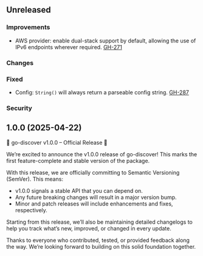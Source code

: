 ## Unreleased

### Improvements

* AWS provider: enable dual-stack support by default, allowing the use of IPv6 endpoints wherever required. [GH-271](https://github.com/hashicorp/go-discover/pull/271)


### Changes

### Fixed

* Config: `String()` will always return a parseable config string. [GH-287](https://github.com/hashicorp/go-discover/pull/287)

### Security


## 1.0.0 (2025-04-22)

🚀 go-discover v1.0.0 – Official Release 🎉

We’re excited to announce the v1.0.0 release of go-discover! This marks the first feature-complete and stable version of the package.

With this release, we are officially committing to Semantic Versioning (SemVer). This means:
  - v1.0.0 signals a stable API that you can depend on.
  - Any future breaking changes will result in a major version bump.
  - Minor and patch releases will include enhancements and fixes, respectively.

Starting from this release, we’ll also be maintaining detailed changelogs to help you track what’s new, improved, or changed in every update.

Thanks to everyone who contributed, tested, or provided feedback along the way. We’re looking forward to building on this solid foundation together.
